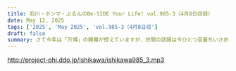 ```yaml
---
title: 石川・ホンマ・ぶるんのBe-SIDE Your Life! vol.985-3（4月8日収録）
date: May 12, 2025
tags: ['2025', 'May 2025', 'vol.985-3（4月8日収']
draft: false
summary: さて今年は「万博」の開幕が控えていますが、世間の話題は今ひとつ音量ちいさめ？そんな中、今回の「いきなりスカイプ」では【最新の万博事情】や【開催ウラ事情】が垣間見られます。※ご応募・ご参加、ありがとうございました！万博に関して「行ったよ」「私はココが面白かった」など、番組メール「 biho@be-side.jp 」に感想を聞かせてください。
---
```


http://project-phi.ddo.jp/ishikawa/ishikawa985_3.mp3